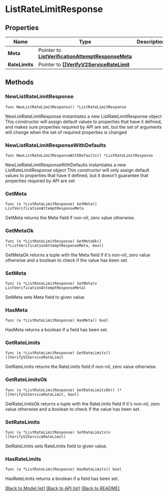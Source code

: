 # ListRateLimitResponse

## Properties

Name | Type | Description | Notes
------------ | ------------- | ------------- | -------------
**Meta** | Pointer to [**ListVerificationAttemptResponseMeta**](ListVerificationAttemptResponse_meta.md) |  | [optional] 
**RateLimits** | Pointer to [**[]VerifyV2ServiceRateLimit**](VerifyV2ServiceRateLimit.md) |  | [optional] 

## Methods

### NewListRateLimitResponse

`func NewListRateLimitResponse() *ListRateLimitResponse`

NewListRateLimitResponse instantiates a new ListRateLimitResponse object
This constructor will assign default values to properties that have it defined,
and makes sure properties required by API are set, but the set of arguments
will change when the set of required properties is changed

### NewListRateLimitResponseWithDefaults

`func NewListRateLimitResponseWithDefaults() *ListRateLimitResponse`

NewListRateLimitResponseWithDefaults instantiates a new ListRateLimitResponse object
This constructor will only assign default values to properties that have it defined,
but it doesn't guarantee that properties required by API are set

### GetMeta

`func (o *ListRateLimitResponse) GetMeta() ListVerificationAttemptResponseMeta`

GetMeta returns the Meta field if non-nil, zero value otherwise.

### GetMetaOk

`func (o *ListRateLimitResponse) GetMetaOk() (*ListVerificationAttemptResponseMeta, bool)`

GetMetaOk returns a tuple with the Meta field if it's non-nil, zero value otherwise
and a boolean to check if the value has been set.

### SetMeta

`func (o *ListRateLimitResponse) SetMeta(v ListVerificationAttemptResponseMeta)`

SetMeta sets Meta field to given value.

### HasMeta

`func (o *ListRateLimitResponse) HasMeta() bool`

HasMeta returns a boolean if a field has been set.

### GetRateLimits

`func (o *ListRateLimitResponse) GetRateLimits() []VerifyV2ServiceRateLimit`

GetRateLimits returns the RateLimits field if non-nil, zero value otherwise.

### GetRateLimitsOk

`func (o *ListRateLimitResponse) GetRateLimitsOk() (*[]VerifyV2ServiceRateLimit, bool)`

GetRateLimitsOk returns a tuple with the RateLimits field if it's non-nil, zero value otherwise
and a boolean to check if the value has been set.

### SetRateLimits

`func (o *ListRateLimitResponse) SetRateLimits(v []VerifyV2ServiceRateLimit)`

SetRateLimits sets RateLimits field to given value.

### HasRateLimits

`func (o *ListRateLimitResponse) HasRateLimits() bool`

HasRateLimits returns a boolean if a field has been set.


[[Back to Model list]](../README.md#documentation-for-models) [[Back to API list]](../README.md#documentation-for-api-endpoints) [[Back to README]](../README.md)


